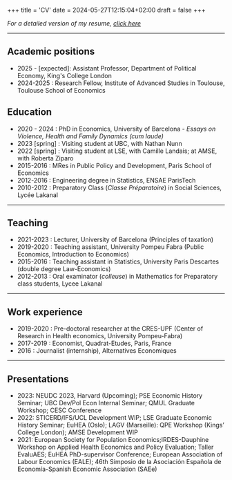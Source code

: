 +++
title = 'CV'
date = 2024-05-27T12:15:04+02:00
draft = false
+++

*For a detailed version of my resume, [click here](/resume.pdf)*

<!--
https://www.dropbox.com/scl/fi/fpwyw3d77xo4kqvx7v0t5/CV_BEIGELMAN.pdf?rlkey=ojepg8vbku3wr65c1jr41pxsv&dl=0
-->

---

## Academic positions ##

* 2025 - [expected]: Assistant Professor, Department of Political Economy, King's College London
* 2024-2025 : Research Fellow, Institute of Advanced Studies in Toulouse, Toulouse School of Economics

## Education ##

* 2020 - 2024 : PhD in Economics, University of Barcelona -
                *Essays on Violence, Health and Family Dynamics (cum laude)*
* 2023 [spring] : Visiting student at UBC, with Nathan Nunn
* 2022 [spring] : Visiting student at LSE, with Camille Landais; at AMSE, with Roberta Ziparo
* 2015-2016 : MRes in Public Policy and Development, Paris School of Economics
* 2012-2016 : Engineering degree in Statistics, ENSAE ParisTech
* 2010-2012 : Preparatory Class (*Classe Préparatoire*) in Social Sciences, Lycée Lakanal


---


## Teaching ##

* 2021-2023 : Lecturer, University of Barcelona (Principles of taxation)
* 2019-2020 : Teaching assistant, University Pompeu Fabra (Public Economics, Introduction to Economics)
* 2015-2016 : Teaching assistant in Statistics, University Paris Descartes (double degree Law-Economics)
* 2012-2013 :  Oral examinator (*colleuse*) in Mathematics for Preparatory class students, Lycee Lakanal

---

## Work experience ## 

* 2019-2020 : Pre-doctoral researcher at the CRES-UPF (Center of Research in Health economics, University Pompeu-Fabra)
* 2017-2019 : Economist, Quadrat-Etudes, Paris, France
* 2016 : Journalist (internship), Alternatives Economiques  

---


## Presentations ##

* 2023: NEUDC 2023, Harvard (Upcoming); PSE Economic History Seminar; UBC Dev/Pol Econ Internal Seminar; QMUL Graduate Workshop; CESC Conference
* 2022: STICERD/IFS/UCL Development WIP; LSE Graduate Economic History Seminar; EuHEA (Oslo); LAGV (Marseille): QPE Workshop (Kings’ College London); AMSE Development WIP 
* 2021: European Society for Population Economics;IRDES-Dauphine Workshop on Applied Health Economics and Policy Evaluation; Taller EvaluAES; EuHEA PhD-supervisor Conference; European Association of Labour Economics (EALE); 46th Simposio de la Asociación Española de Economía-Spanish Economic Association (SAEe) 